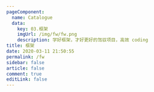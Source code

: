 ```yaml
---
pageComponent: 
  name: Catalogue
  data: 
    key: 03.框架
    imgUrl: /img/fw/fw.png
    description: 学好框架，才好更好的驾驭项目，高效 coding
title: 框架
date: 2020-03-11 21:50:55
permalink: /fw
sidebar: false
article: false
comment: true
editLink: false
---
```


